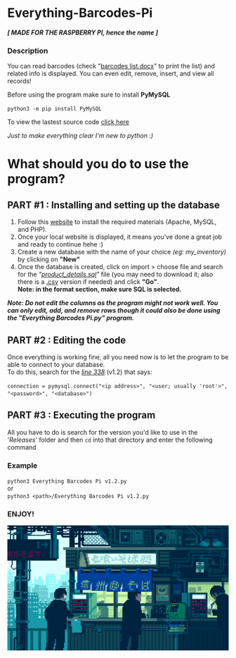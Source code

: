 # Everything-Barcodes-Pi
***[ MADE FOR THE RASPBERRY PI, hence the name ]***

### Description
You can read barcodes (check "[barcodes list.docx](https://github.com/TeryakiiSauce/Everything-Barcodes-Pi/blob/master/Resources/barcodes%20list.docx)" to print the list) and related info is displayed. You can even edit, remove, insert, and view all records!

Before using the program make sure to install **PyMySQL**

`python3 -m pip install PyMySQL`

To view the lastest source code [click here](https://github.com/TeryakiiSauce/Everything-Barcodes-Pi/blob/master/Releases/Everything%20Barcodes%20Pi%20v1.2.py)

*Just to make everything clear I'm new to python :)*

# What should you do to use the program?

## PART #1 : Installing and setting up the database
1. Follow this [website](https://randomnerdtutorials.com/raspberry-pi-apache-mysql-php-lamp-server/) to install the required materials (Apache, MySQL, and PHP).
2. Once your local website is displayed, it means you've done a great job and ready to continue hehe :)
3. Create a new database with the name of your choice *(eg: my_inventory)* by clicking on **"New"**
4. Once the database is created, click on import > choose file and search for the *"[product_details.sql](https://github.com/TeryakiiSauce/Everything-Barcodes-Pi/blob/master/Resources/product_details.sql)"* file (you may need to download it; also there is a [.csv](https://github.com/TeryakiiSauce/Everything-Barcodes-Pi/blob/master/Resources/product_details.csv) version if needed) and click **"Go"**.  
**Note: in the format section, make sure SQL is selected.**

***Note: Do not edit the columns as the program might not work well. You can only edit, add, and remove rows though it could also be done using the "Everything Barcodes Pi.py" program.***

## PART #2 : Editing the code
Once everything is working fine, all you need now is to let the program to be able to connect to your database.  
To do this, search for the [*line 338*](https://github.com/TeryakiiSauce/Everything-Barcodes-Pi/blob/master/Releases/Everything%20Barcodes%20Pi%20v1.2.py#L338) (v1.2) that says:

`connection = pymysql.connect("<ip address>", "<user; usually 'root'>", "<password>", "<database>")`

## PART #3 : Executing the program
All you have to do is search for the version you'd like to use in the '*Releases*' folder and then `cd` into that directory and enter the following command

### Example
`python3 Everything Barcodes Pi v1.2.py`  
or  
`python3 <path>/Everything Barcodes Pi v1.2.py`

### ENJOY!

![pixel art of a shop in Japan](https://github.com/TeryakiiSauce/Everything-Barcodes-Pi/blob/master/Resources/pixelart.gif)
